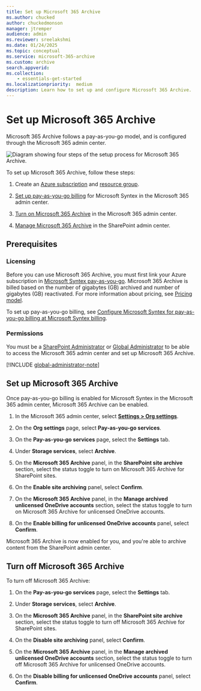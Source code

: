 ```yaml
---
title: Set up Microsoft 365 Archive
ms.author: chucked
author: chuckedmonson
manager: jtremper
audience: admin
ms.reviewer: sreelakshmi
ms.date: 01/24/2025
ms.topic: conceptual
ms.service: microsoft-365-archive
ms.custom: archive
search.appverid:
ms.collection:
    - essentials-get-started
ms.localizationpriority:  medium
description: Learn how to set up and configure Microsoft 365 Archive.
---
```


# Set up Microsoft 365 Archive

Microsoft 365 Archive follows a pay-as-you-go model, and is configured through the Microsoft 365 admin center.

![Diagram showing four steps of the setup process for Microsoft 365 Archive.](../media/m365-archive/archive-setup-diagram.png)

To set up Microsoft 365 Archive, follow these steps:

1. Create an [Azure subscription](/azure/cloud-adoption-framework/ready/azure-best-practices/initial-subscriptions) and [resource group](/azure/azure-resource-manager/management/manage-resource-groups-portal).

2. [Set up pay-as-you-go billing](/microsoft-365/syntex/syntex-azure-billing) for Microsoft Syntex in the Microsoft 365 admin center.

3. [Turn on Microsoft 365 Archive](#set-up-microsoft-365-archive) in the Microsoft 365 admin center.

4. [Manage Microsoft 365 Archive](archive-manage.md) in the SharePoint admin center.
<!---
The following video demonstrates the steps to help you set up pay-as-you-go billing.

</br>

> [!VIDEO https://learn-video.azurefd.net/vod/player?id=fea6b1e5-b757-4f33-8cdf-4fcc714c72e0]

</br>
--->
## Prerequisites

### Licensing

Before you can use Microsoft 365 Archive, you must first link your Azure subscription in [Microsoft Syntex pay-as-you-go](/microsoft-365/syntex/syntex-azure-billing). Microsoft 365 Archive is billed based on the number of gigabytes (GB) archived and number of gigabytes (GB) reactivated. For more information about pricing, see [Pricing model](archive-pricing.md).

To set up pay-as-you-go billing, see [Configure Microsoft Syntex for pay-as-you-go billing at Microsoft Syntex billing](/microsoft-365/syntex/syntex-azure-billing).

### Permissions

You must be a [SharePoint Administrator](/entra/identity/role-based-access-control/permissions-reference#sharepoint-administrator) or [Global Administrator](/entra/identity/role-based-access-control/permissions-reference#global-administrator) to be able to access the Microsoft 365 admin center and set up Microsoft 365 Archive.

[!INCLUDE [global-administrator-note](../includes/global-administrator-note.md)]

## Set up Microsoft 365 Archive

Once pay-as-you-go billing is enabled for Microsoft Syntex in the Microsoft 365 admin center, Microsoft 365 Archive can be enabled.

1. In the Microsoft 365 admin center, select <a href="https://go.microsoft.com/fwlink/p/?linkid=2171997" target="_blank">**Settings > Org settings**</a>.

2. On the **Org settings** page, select **Pay-as-you-go services**.

3. On the **Pay-as-you-go services** page, select the **Settings** tab.

4. Under **Storage services**, select **Archive**.

5. On the **Microsoft 365 Archive** panel, in the **SharePoint site archive** section, select the status toggle to turn on Microsoft 365 Archive for SharePoint sites.

6. On the **Enable site archiving** panel, select **Confirm**.

7. On the **Microsoft 365 Archive** panel, in the **Manage archived unlicensed OneDrive accounts** section, select the status toggle to turn on Microsoft 365 Archive for unlicensed OneDrive accounts.

8. On the **Enable billing for unlicensed OneDrive accounts** panel, select **Confirm**.

Microsoft 365 Archive is now enabled for you, and you're able to archive content from the SharePoint admin center.

<!---
7. On the **Manage SharePoint site archive** panel, select the checkbox to manage site archiving on SharePoint and select **Save**. 

8. On the **Turn on SharePoint site archive** panel, select **Turn on**. 

    :::image type="content" source="../media/archive/syntex2.png" alt-text="Screenshot of Microsoft 365 Archive enabled." lightbox="../media/archive/syntex2.png":::
--->

## Turn off Microsoft 365 Archive

To turn off Microsoft 365 Archive:

1. On the **Pay-as-you-go services** page, select the **Settings** tab.

2. Under **Storage services**, select **Archive**.

3. On the **Microsoft 365 Archive** panel, in the **SharePoint site archive** section, select the status toggle to turn off Microsoft 365 Archive for SharePoint sites.

4. On the **Disable site archiving** panel, select **Confirm**.

5. On the **Microsoft 365 Archive** panel, in the **Manage archived unlicensed OneDrive accounts** section, select the status toggle to turn off Microsoft 365 Archive for unlicensed OneDrive accounts.

6. On the **Disable billing for unlicensed OneDrive accounts** panel, select **Confirm**.

